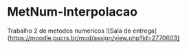 # MetNum-Interpolacao
Trabalho 2 de metodos numericos
![Sala de entrega]{https://moodle.pucrs.br/mod/assign/view.php?id=2770603}
